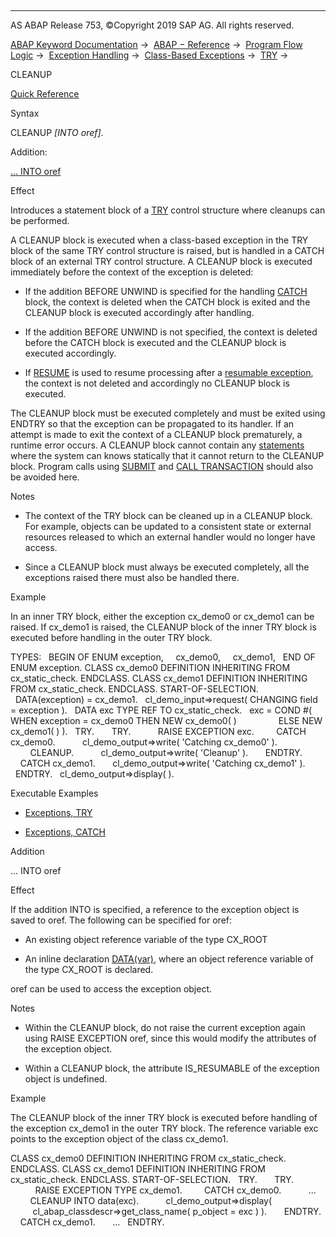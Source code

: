   

* * *

AS ABAP Release 753, ©Copyright 2019 SAP AG. All rights reserved.

[ABAP Keyword Documentation](https://help.sap.com/doc/abapdocu_753_index_htm/7.53/en-US/abenabap.htm) →  [ABAP − Reference](https://help.sap.com/doc/abapdocu_753_index_htm/7.53/en-US/abenabap_reference.htm) →  [Program Flow Logic](https://help.sap.com/doc/abapdocu_753_index_htm/7.53/en-US/abenabap_flow_logic.htm) →  [Exception Handling](https://help.sap.com/doc/abapdocu_753_index_htm/7.53/en-US/abenabap_exceptions.htm) →  [Class-Based Exceptions](https://help.sap.com/doc/abapdocu_753_index_htm/7.53/en-US/abenexceptions.htm) →  [TRY](https://help.sap.com/doc/abapdocu_753_index_htm/7.53/en-US/abaptry.htm) → 

CLEANUP

[Quick Reference](https://help.sap.com/doc/abapdocu_753_index_htm/7.53/en-US/abaptry_shortref.htm)

Syntax

CLEANUP *\[*INTO oref*\]*.

Addition:

[... INTO oref](#!ABAP_ONE_ADD@1@)

Effect

Introduces a statement block of a [TRY](https://help.sap.com/doc/abapdocu_753_index_htm/7.53/en-US/abaptry.htm) control structure where cleanups can be performed.

A CLEANUP block is executed when a class-based exception in the TRY block of the same TRY control structure is raised, but is handled in a CATCH block of an external TRY control structure. A CLEANUP block is executed immediately before the context of the exception is deleted:

-   If the addition BEFORE UNWIND is specified for the handling [CATCH](https://help.sap.com/doc/abapdocu_753_index_htm/7.53/en-US/abapcatch_try.htm) block, the context is deleted when the CATCH block is exited and the CLEANUP block is executed accordingly after handling.
    
-   If the addition BEFORE UNWIND is not specified, the context is deleted before the CATCH block is executed and the CLEANUP block is executed accordingly.
    
-   If [RESUME](https://help.sap.com/doc/abapdocu_753_index_htm/7.53/en-US/abapresume.htm) is used to resume processing after a [resumable exception](https://help.sap.com/doc/abapdocu_753_index_htm/7.53/en-US/abenresumable_exception_glosry.htm "Glossary Entry"), the context is not deleted and accordingly no CLEANUP block is executed.
    

The CLEANUP block must be executed completely and must be exited using ENDTRY so that the exception can be propagated to its handler. If an attempt is made to exit the context of a CLEANUP block prematurely, a runtime error occurs. A CLEANUP block cannot contain any [statements](https://help.sap.com/doc/abapdocu_753_index_htm/7.53/en-US/abenleave_program_units.htm) where the system can knows statically that it cannot return to the CLEANUP block. Program calls using [SUBMIT](https://help.sap.com/doc/abapdocu_753_index_htm/7.53/en-US/abapsubmit.htm) and [CALL TRANSACTION](https://help.sap.com/doc/abapdocu_753_index_htm/7.53/en-US/abapcall_transaction.htm) should also be avoided here.

Notes

-   The context of the TRY block can be cleaned up in a CLEANUP block. For example, objects can be updated to a consistent state or external resources released to which an external handler would no longer have access.
    
-   Since a CLEANUP block must always be executed completely, all the exceptions raised there must also be handled there.
    

Example

In an inner TRY block, either the exception cx\_demo0 or cx\_demo1 can be raised. If cx\_demo1 is raised, the CLEANUP block of the inner TRY block is executed before handling in the outer TRY block.

TYPES:
  BEGIN OF ENUM exception,
    cx\_demo0,
    cx\_demo1,
  END OF ENUM exception.
CLASS cx\_demo0 DEFINITION INHERITING FROM cx\_static\_check.
ENDCLASS.
CLASS cx\_demo1 DEFINITION INHERITING FROM cx\_static\_check.
ENDCLASS.
START-OF-SELECTION.
  DATA(exception) = cx\_demo1.
  cl\_demo\_input=>request( CHANGING field = exception ).
  DATA exc TYPE REF TO cx\_static\_check.
  exc = COND #( WHEN exception = cx\_demo0 THEN NEW cx\_demo0( )
                ELSE NEW cx\_demo1( ) ).
  TRY.
      TRY.
          RAISE EXCEPTION exc.
        CATCH cx\_demo0.
          cl\_demo\_output=>write( 'Catching cx\_demo0' ).
        CLEANUP.
          cl\_demo\_output=>write( 'Cleanup' ).
      ENDTRY.
    CATCH cx\_demo1.
      cl\_demo\_output=>write( 'Catching cx\_demo1' ).
  ENDTRY.
  cl\_demo\_output=>display( ).

Executable Examples

-   [Exceptions, TRY](https://help.sap.com/doc/abapdocu_753_index_htm/7.53/en-US/abentry_abexa.htm)
    
-   [Exceptions, CATCH](https://help.sap.com/doc/abapdocu_753_index_htm/7.53/en-US/abencatch_exception_abexa.htm)
    

Addition

... INTO oref

Effect

If the addition INTO is specified, a reference to the exception object is saved to oref. The following can be specified for oref:

-   An existing object reference variable of the type CX\_ROOT
    
-   An inline declaration [DATA(var)](https://help.sap.com/doc/abapdocu_753_index_htm/7.53/en-US/abendata_inline.htm), where an object reference variable of the type CX\_ROOT is declared.
    

oref can be used to access the exception object.

Notes

-   Within the CLEANUP block, do not raise the current exception again using RAISE EXCEPTION oref, since this would modify the attributes of the exception object.
    
-   Within a CLEANUP block, the attribute IS\_RESUMABLE of the exception object is undefined.
    

Example

The CLEANUP block of the inner TRY block is executed before handling of the exception cx\_demo1 in the outer TRY block. The reference variable exc points to the exception object of the class cx\_demo1.

CLASS cx\_demo0 DEFINITION INHERITING FROM cx\_static\_check.
ENDCLASS.
CLASS cx\_demo1 DEFINITION INHERITING FROM cx\_static\_check.
ENDCLASS.
START-OF-SELECTION.
  TRY.
      TRY.
          RAISE EXCEPTION TYPE cx\_demo1.
        CATCH cx\_demo0.
          ...
        CLEANUP INTO data(exc).
          cl\_demo\_output=>display(
            cl\_abap\_classdescr=>get\_class\_name( p\_object = exc ) ).
      ENDTRY.
    CATCH cx\_demo1.
      ...
  ENDTRY.
